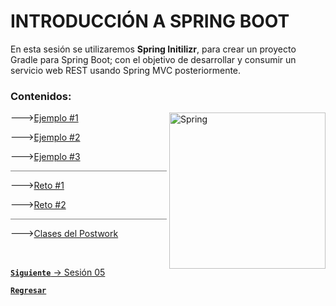 # INTRODUCCIÓN A SPRING BOOT

En esta sesión se utilizaremos **Spring Initilizr**, para crear un proyecto Gradle para Spring Boot; con el objetivo
de desarrollar y consumir un servicio web REST usando Spring MVC posteriormente.

### Contenidos:

<img align="right" src="https://pbs.twimg.com/profile_images/1235868806079057921/fTL08u_H_400x400.png" alt="Spring" width="250"/>

--->[Ejemplo #1](./Ejemplo%201.md)

--->[Ejemplo #2](./Ejemplo%202.md)

--->[Ejemplo #3](./Ejemplo%203.md)

<hr style="background-color:gray" width="250">

--->[Reto #1](./Reto%2001.md)

--->[Reto #2](./Reto%2002.md)

<hr style="background-color:gray" width="250">

--->[Clases del Postwork](./Postwork)


<br>

[**`Siguiente`** -> Sesión 05](../Sesion5/Postwork)

[**`Regresar`**](../../../)
